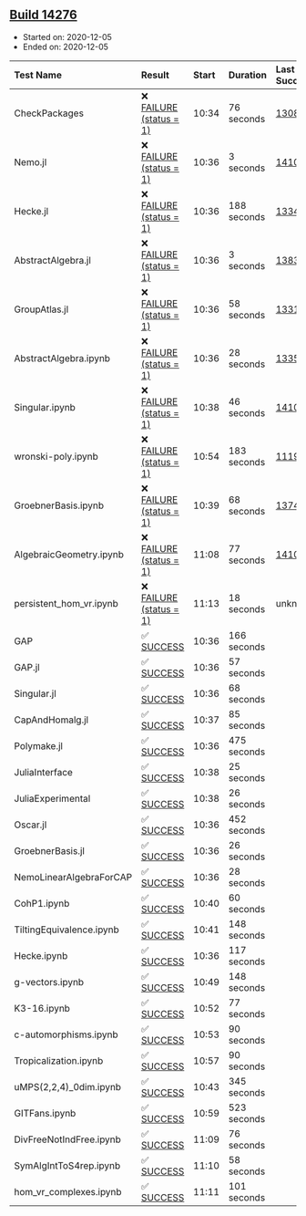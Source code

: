 ## [Build 14276](https://oscarci.mathematik.uni-kl.de/job/oscar/14276/)

* Started on: 2020-12-05
* Ended on: 2020-12-05

| Test Name    | Result | Start | Duration | Last Success | First Failure |
|:-------------|:-------|:------|:---------|:-------------|:--------------|
| CheckPackages | ❌ [FAILURE (status = 1)](https://oscarci.mathematik.uni-kl.de/job/oscar/14276/artifact/logs/build-14276/CheckPackages.log) | 10:34 | 76 seconds | [13085](https://oscarci.mathematik.uni-kl.de/job/oscar/13085/) | [13086](https://oscarci.mathematik.uni-kl.de/job/oscar/13086/) |
| Nemo.jl | ❌ [FAILURE (status = 1)](https://oscarci.mathematik.uni-kl.de/job/oscar/14276/artifact/logs/build-14276/Nemo.jl.log) | 10:36 | 3 seconds | [14101](https://oscarci.mathematik.uni-kl.de/job/oscar/14101/) | [14102](https://oscarci.mathematik.uni-kl.de/job/oscar/14102/) |
| Hecke.jl | ❌ [FAILURE (status = 1)](https://oscarci.mathematik.uni-kl.de/job/oscar/14276/artifact/logs/build-14276/Hecke.jl.log) | 10:36 | 188 seconds | [13341](https://oscarci.mathematik.uni-kl.de/job/oscar/13341/) | [13342](https://oscarci.mathematik.uni-kl.de/job/oscar/13342/) |
| AbstractAlgebra.jl | ❌ [FAILURE (status = 1)](https://oscarci.mathematik.uni-kl.de/job/oscar/14276/artifact/logs/build-14276/AbstractAlgebra.jl.log) | 10:36 | 3 seconds | [13837](https://oscarci.mathematik.uni-kl.de/job/oscar/13837/) | [13838](https://oscarci.mathematik.uni-kl.de/job/oscar/13838/) |
| GroupAtlas.jl | ❌ [FAILURE (status = 1)](https://oscarci.mathematik.uni-kl.de/job/oscar/14276/artifact/logs/build-14276/GroupAtlas.jl.log) | 10:36 | 58 seconds | [13311](https://oscarci.mathematik.uni-kl.de/job/oscar/13311/) | [13312](https://oscarci.mathematik.uni-kl.de/job/oscar/13312/) |
| AbstractAlgebra.ipynb | ❌ [FAILURE (status = 1)](https://oscarci.mathematik.uni-kl.de/job/oscar/14276/artifact/logs/build-14276/AbstractAlgebra.ipynb.log) | 10:36 | 28 seconds | [13355](https://oscarci.mathematik.uni-kl.de/job/oscar/13355/) | [13356](https://oscarci.mathematik.uni-kl.de/job/oscar/13356/) |
| Singular.ipynb | ❌ [FAILURE (status = 1)](https://oscarci.mathematik.uni-kl.de/job/oscar/14276/artifact/logs/build-14276/Singular.ipynb.log) | 10:38 | 46 seconds | [14101](https://oscarci.mathematik.uni-kl.de/job/oscar/14101/) | [14102](https://oscarci.mathematik.uni-kl.de/job/oscar/14102/) |
| wronski-poly.ipynb | ❌ [FAILURE (status = 1)](https://oscarci.mathematik.uni-kl.de/job/oscar/14276/artifact/logs/build-14276/wronski-poly.ipynb.log) | 10:54 | 183 seconds | [11192](https://oscarci.mathematik.uni-kl.de/job/oscar/11192/) | [11193](https://oscarci.mathematik.uni-kl.de/job/oscar/11193/) |
| GroebnerBasis.ipynb | ❌ [FAILURE (status = 1)](https://oscarci.mathematik.uni-kl.de/job/oscar/14276/artifact/logs/build-14276/GroebnerBasis.ipynb.log) | 10:39 | 68 seconds | [13748](https://oscarci.mathematik.uni-kl.de/job/oscar/13748/) | [13749](https://oscarci.mathematik.uni-kl.de/job/oscar/13749/) |
| AlgebraicGeometry.ipynb | ❌ [FAILURE (status = 1)](https://oscarci.mathematik.uni-kl.de/job/oscar/14276/artifact/logs/build-14276/AlgebraicGeometry.ipynb.log) | 11:08 | 77 seconds | [14101](https://oscarci.mathematik.uni-kl.de/job/oscar/14101/) | [14102](https://oscarci.mathematik.uni-kl.de/job/oscar/14102/) |
| persistent_hom_vr.ipynb | ❌ [FAILURE (status = 1)](https://oscarci.mathematik.uni-kl.de/job/oscar/14276/artifact/logs/build-14276/persistent_hom_vr.ipynb.log) | 11:13 | 18 seconds | unknown | unknown |
| GAP | ✅ [SUCCESS](https://oscarci.mathematik.uni-kl.de/job/oscar/14276/artifact/logs/build-14276/GAP.log) | 10:36 | 166 seconds |  |  |
| GAP.jl | ✅ [SUCCESS](https://oscarci.mathematik.uni-kl.de/job/oscar/14276/artifact/logs/build-14276/GAP.jl.log) | 10:36 | 57 seconds |  |  |
| Singular.jl | ✅ [SUCCESS](https://oscarci.mathematik.uni-kl.de/job/oscar/14276/artifact/logs/build-14276/Singular.jl.log) | 10:36 | 68 seconds |  |  |
| CapAndHomalg.jl | ✅ [SUCCESS](https://oscarci.mathematik.uni-kl.de/job/oscar/14276/artifact/logs/build-14276/CapAndHomalg.jl.log) | 10:37 | 85 seconds |  |  |
| Polymake.jl | ✅ [SUCCESS](https://oscarci.mathematik.uni-kl.de/job/oscar/14276/artifact/logs/build-14276/Polymake.jl.log) | 10:36 | 475 seconds |  |  |
| JuliaInterface | ✅ [SUCCESS](https://oscarci.mathematik.uni-kl.de/job/oscar/14276/artifact/logs/build-14276/JuliaInterface.log) | 10:38 | 25 seconds |  |  |
| JuliaExperimental | ✅ [SUCCESS](https://oscarci.mathematik.uni-kl.de/job/oscar/14276/artifact/logs/build-14276/JuliaExperimental.log) | 10:38 | 26 seconds |  |  |
| Oscar.jl | ✅ [SUCCESS](https://oscarci.mathematik.uni-kl.de/job/oscar/14276/artifact/logs/build-14276/Oscar.jl.log) | 10:36 | 452 seconds |  |  |
| GroebnerBasis.jl | ✅ [SUCCESS](https://oscarci.mathematik.uni-kl.de/job/oscar/14276/artifact/logs/build-14276/GroebnerBasis.jl.log) | 10:36 | 26 seconds |  |  |
| NemoLinearAlgebraForCAP | ✅ [SUCCESS](https://oscarci.mathematik.uni-kl.de/job/oscar/14276/artifact/logs/build-14276/NemoLinearAlgebraForCAP.log) | 10:36 | 28 seconds |  |  |
| CohP1.ipynb | ✅ [SUCCESS](https://oscarci.mathematik.uni-kl.de/job/oscar/14276/artifact/logs/build-14276/CohP1.ipynb.log) | 10:40 | 60 seconds |  |  |
| TiltingEquivalence.ipynb | ✅ [SUCCESS](https://oscarci.mathematik.uni-kl.de/job/oscar/14276/artifact/logs/build-14276/TiltingEquivalence.ipynb.log) | 10:41 | 148 seconds |  |  |
| Hecke.ipynb | ✅ [SUCCESS](https://oscarci.mathematik.uni-kl.de/job/oscar/14276/artifact/logs/build-14276/Hecke.ipynb.log) | 10:36 | 117 seconds |  |  |
| g-vectors.ipynb | ✅ [SUCCESS](https://oscarci.mathematik.uni-kl.de/job/oscar/14276/artifact/logs/build-14276/g-vectors.ipynb.log) | 10:49 | 148 seconds |  |  |
| K3-16.ipynb | ✅ [SUCCESS](https://oscarci.mathematik.uni-kl.de/job/oscar/14276/artifact/logs/build-14276/K3-16.ipynb.log) | 10:52 | 77 seconds |  |  |
| c-automorphisms.ipynb | ✅ [SUCCESS](https://oscarci.mathematik.uni-kl.de/job/oscar/14276/artifact/logs/build-14276/c-automorphisms.ipynb.log) | 10:53 | 90 seconds |  |  |
| Tropicalization.ipynb | ✅ [SUCCESS](https://oscarci.mathematik.uni-kl.de/job/oscar/14276/artifact/logs/build-14276/Tropicalization.ipynb.log) | 10:57 | 90 seconds |  |  |
| uMPS(2,2,4)_0dim.ipynb | ✅ [SUCCESS](https://oscarci.mathematik.uni-kl.de/job/oscar/14276/artifact/logs/build-14276/uMPS-2-2-4-_0dim.ipynb.log) | 10:43 | 345 seconds |  |  |
| GITFans.ipynb | ✅ [SUCCESS](https://oscarci.mathematik.uni-kl.de/job/oscar/14276/artifact/logs/build-14276/GITFans.ipynb.log) | 10:59 | 523 seconds |  |  |
| DivFreeNotIndFree.ipynb | ✅ [SUCCESS](https://oscarci.mathematik.uni-kl.de/job/oscar/14276/artifact/logs/build-14276/DivFreeNotIndFree.ipynb.log) | 11:09 | 76 seconds |  |  |
| SymAlgIntToS4rep.ipynb | ✅ [SUCCESS](https://oscarci.mathematik.uni-kl.de/job/oscar/14276/artifact/logs/build-14276/SymAlgIntToS4rep.ipynb.log) | 11:10 | 58 seconds |  |  |
| hom_vr_complexes.ipynb | ✅ [SUCCESS](https://oscarci.mathematik.uni-kl.de/job/oscar/14276/artifact/logs/build-14276/hom_vr_complexes.ipynb.log) | 11:11 | 101 seconds |  |  |
